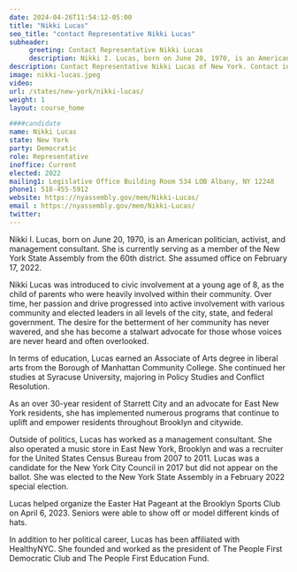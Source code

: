 ```yaml
---
date: 2024-04-26T11:54:12-05:00
title: "Nikki Lucas"
seo_title: "contact Representative Nikki Lucas"
subheader:
     greeting: Contact Representative Nikki Lucas
     description: Nikki I. Lucas, born on June 20, 1970, is an American politician, activist, and management consultant. She is currently serving as a member of the New York State Assembly from the 60th district. She assumed office on February 17, 2022.
description: Contact Representative Nikki Lucas of New York. Contact information for Nikki Lucas includes email address, phone number, and mailing address.
image: nikki-lucas.jpeg
video:
url: /states/new-york/nikki-lucas/
weight: 1
layout: course_home

####candidate
name: Nikki Lucas
state: New York
party: Democratic
role: Representative
inoffice: Current
elected: 2022
mailing1: Legislative Office Building Room 534 LOB Albany, NY 12248
phone1: 518-455-5912
website: https://nyassembly.gov/mem/Nikki-Lucas/
email : https://nyassembly.gov/mem/Nikki-Lucas/
twitter:
---
```

Nikki I. Lucas, born on June 20, 1970, is an American politician, activist, and management consultant. She is currently serving as a member of the New York State Assembly from the 60th district. She assumed office on February 17, 2022.

Nikki Lucas was introduced to civic involvement at a young age of 8, as the child of parents who were heavily involved within their community. Over time, her passion and drive progressed into active involvement with various community and elected leaders in all levels of the city, state, and federal government. The desire for the betterment of her community has never wavered, and she has become a stalwart advocate for those whose voices are never heard and often overlooked.

In terms of education, Lucas earned an Associate of Arts degree in liberal arts from the Borough of Manhattan Community College. She continued her studies at Syracuse University, majoring in Policy Studies and Conflict Resolution.

As an over 30-year resident of Starrett City and an advocate for East New York residents, she has implemented numerous programs that continue to uplift and empower residents throughout Brooklyn and citywide.

Outside of politics, Lucas has worked as a management consultant. She also operated a music store in East New York, Brooklyn and was a recruiter for the United States Census Bureau from 2007 to 2011. Lucas was a candidate for the New York City Council in 2017 but did not appear on the ballot. She was elected to the New York State Assembly in a February 2022 special election.

Lucas helped organize the Easter Hat Pageant at the Brooklyn Sports Club on April 6, 2023. Seniors were able to show off or model different kinds of hats.

In addition to her political career, Lucas has been affiliated with HealthyNYC. She founded and worked as the president of The People First Democratic Club and The People First Education Fund.
